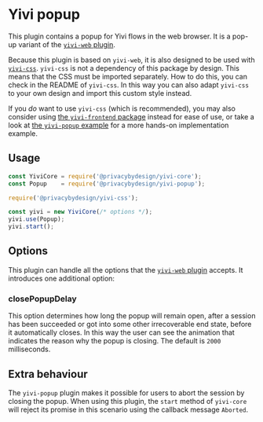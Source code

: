 # Yivi popup

This plugin contains a popup for Yivi flows in the web browser. It is a pop-up
variant of the [`yivi-web` plugin](https://github.com/privacybydesign/yivi-frontend-packages/tree/master/plugins/yivi-web).

Because this plugin is based on `yivi-web`, it is also designed to be used with
[`yivi-css`](https://github.com/privacybydesign/yivi-frontend-packages/tree/master/plugins/yivi-css). 
`yivi-css` is not a dependency of this package by design. This means that the CSS must be imported
separately. How to do this, you can check in the README of `yivi-css`. In this way you can also
adapt `yivi-css` to your own design and import this custom style instead.

If you *do* want to use `yivi-css` (which is recommended), you may also consider using
[the `yivi-frontend` package](https://github.com/privacybydesign/yivi-frontend-packages/tree/master/yivi-frontend)
instead for ease of use, or take a look at
[the `yivi-popup` example](https://github.com/privacybydesign/yivi-frontend-packages/tree/master/examples/browser/yivi-web)
for a more hands-on implementation example.

## Usage

```javascript
const YiviCore = require('@privacybydesign/yivi-core');
const Popup    = require('@privacybydesign/yivi-popup');

require('@privacybydesign/yivi-css');

const yivi = new YiviCore(/* options */);
yivi.use(Popup);
yivi.start();
```

## Options

This plugin can handle all the options that the [`yivi-web` plugin](https://github.com/privacybydesign/yivi-frontend-packages/tree/master/plugins/yivi-web#options)
accepts. It introduces one additional option:

### closePopupDelay
This option determines how long the popup will remain open, after a session has been
succeeded or got into some other irrecoverable end state, before it automatically closes.
In this way the user can see the animation that indicates the reason why the popup is closing.
The default is `2000` milliseconds.

## Extra behaviour
The `yivi-popup` plugin makes it possible for users to abort the session by closing
the popup. When using this plugin, the `start` method of `yivi-core` will
reject its promise in this scenario using the callback message `Aborted`.
